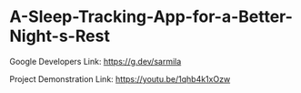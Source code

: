 # A-Sleep-Tracking-App-for-a-Better-Night-s-Rest

Google Developers Link: https://g.dev/sarmila

Project Demonstration Link: https://youtu.be/1qhb4k1xOzw
